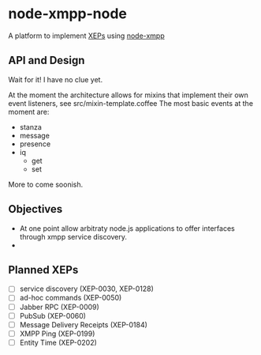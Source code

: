 # node-xmpp-node

A platform to implement [XEPs](http://xmpp.org/xmpp-protocols/xmpp-extensions/) using [node-xmpp](https://github.com/astro/node-xmpp)

## API and Design

Wait for it! I have no clue yet.

At the moment the architecture allows for mixins that implement their own event listeners, see src/mixin-template.coffee
The most basic events at the moment are:
* stanza
* message
* presence
* iq
  * get
  * set

More to come soonish.

## Objectives

* At one point allow arbitraty node.js applications to offer interfaces through xmpp service discovery.
* 

## Planned XEPs

- [ ] service discovery         (XEP-0030, XEP-0128)
- [ ] ad-hoc commands           (XEP-0050)
- [ ] Jabber RPC                (XEP-0009)
- [ ] PubSub                    (XEP-0060)
- [ ] Message Delivery Receipts (XEP-0184)
- [ ] XMPP Ping                 (XEP-0199)
- [ ] Entity Time               (XEP-0202)
